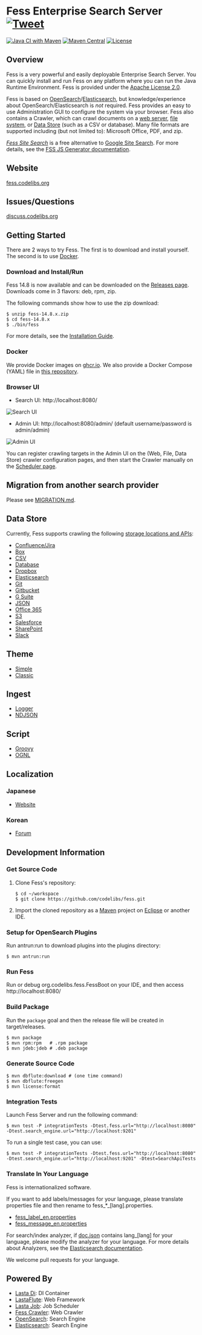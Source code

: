 Fess Enterprise Search Server [![Tweet](https://img.shields.io/twitter/url/http/shields.io.svg?style=social)](https://twitter.com/intent/tweet?text=Fess+is+very+powerful+and+easily+deployable+Enterprise+Search+Server.&url=https://github.com/codelibs/fess)
====
[![Java CI with Maven](https://github.com/codelibs/fess/actions/workflows/maven.yml/badge.svg)](https://github.com/codelibs/fess/actions/workflows/maven.yml)
[![Maven Central](https://maven-badges.herokuapp.com/maven-central/org.codelibs.fess/fess/badge.svg)](https://maven-badges.herokuapp.com/maven-central/org.codelibs.fess/fess)
[![License](https://img.shields.io/badge/License-Apache%202.0-blue.svg)](https://github.com/gitbucket/gitbucket/blob/master/LICENSE)

## Overview

Fess is a very powerful and easily deployable Enterprise Search Server. You can quickly install and run Fess on any platform where you can run the Java Runtime Environment. Fess is provided under the [Apache License 2.0](LICENSE).

Fess is based on [OpenSearch](https://github.com/opensearch-project/OpenSearch)/[Elasticsearch](https://github.com/elastic/elasticsearch), but knowledge/experience about OpenSearch/Elasticsearch is _not_ required. Fess provides an easy to use Administration GUI to configure the system via your browser.
Fess also contains a Crawler, which can crawl documents on a [web server](https://fess.codelibs.org/14.8/admin/webconfig-guide.html), [file system](https://fess.codelibs.org/14.8/admin/fileconfig-guide.html), or [Data Store](https://fess.codelibs.org/14.8/admin/dataconfig-guide.html) (such as a CSV or database). Many file formats are supported including (but not limited to): Microsoft Office, PDF, and zip.

*[Fess Site Search](https://github.com/codelibs/fess-site-search)* is a free alternative to [Google Site Search](https://enterprise.google.com/search/products/gss.html). For more details, see the [FSS JS Generator documentation](https://fss-generator.codelibs.org/docs/manual).

## Website

[fess.codelibs.org](https://fess.codelibs.org/)

## Issues/Questions

[discuss.codelibs.org](https://discuss.codelibs.org/c/FessEN/)

## Getting Started

There are 2 ways to try Fess. The first is to download and install yourself. The second is to use [Docker](https://www.docker.com/products/docker-engine).

### Download and Install/Run

Fess 14.8 is now available and can be downloaded on the [Releases page](https://github.com/codelibs/fess/releases "download"). Downloads come in 3 flavors: deb, rpm, zip.

The following commands show how to use the zip download:

    $ unzip fess-14.8.x.zip
    $ cd fess-14.8.x
    $ ./bin/fess

For more details, see the [Installation Guide](https://fess.codelibs.org/14.8/install/index.html).

### Docker

We provide Docker images on [ghcr.io](https://github.com/orgs/codelibs/packages). We also provide a Docker Compose (YAML) file in [this repository](https://github.com/codelibs/docker-fess/tree/master/compose). 

### Browser UI

- Search UI: http://localhost:8080/

![Search UI](https://fess.codelibs.org/_images/fess_search_result1.png)

- Admin UI: http://localhost:8080/admin/ (default username/password is admin/admin)

![Admin UI](https://fess.codelibs.org/_images/fess_admin_dashboard.png)

You can register crawling targets in the Admin UI on the (Web, File, Data Store) crawler configuration pages, and then start the Crawler manually on the [Scheduler page](https://fess.codelibs.org/14.8/admin/scheduler-guide.html).

## Migration from another search provider

Please see [MIGRATION.md](MIGRATION.md).

## Data Store

Currently, Fess supports crawling the following [storage locations and APIs](https://fess.codelibs.org/14.8/admin/dataconfig-guide.html):

 - [Confluence/Jira](https://github.com/codelibs/fess-ds-atlassian)
 - [Box](https://github.com/codelibs/fess-ds-box)
 - [CSV](https://github.com/codelibs/fess-ds-csv)
 - [Database](https://github.com/codelibs/fess-ds-db)
 - [Dropbox](https://github.com/codelibs/fess-ds-dropbox)
 - [Elasticsearch](https://github.com/codelibs/fess-ds-elasticsearch)
 - [Git](https://github.com/codelibs/fess-ds-git)
 - [Gitbucket](https://github.com/codelibs/fess-ds-gitbucket)
 - [G Suite](https://github.com/codelibs/fess-ds-gsuite)
 - [JSON](https://github.com/codelibs/fess-ds-json)
 - [Office 365](https://github.com/codelibs/fess-ds-office365)
 - [S3](https://github.com/codelibs/fess-ds-s3)
 - [Salesforce](https://github.com/codelibs/fess-ds-salesforce)
 - [SharePoint](https://github.com/codelibs/fess-ds-sharepoint)
 - [Slack](https://github.com/codelibs/fess-ds-slack)

## Theme

 - [Simple](https://github.com/codelibs/fess-theme-simple)
 - [Classic](https://github.com/codelibs/fess-theme-classic)

## Ingest

 - [Logger](https://github.com/codelibs/fess-ingest-logger)
 - [NDJSON](https://github.com/codelibs/fess-ingest-ndjson)

## Script

 - [Groovy](https://github.com/codelibs/fess-script-groovy)
 - [OGNL](https://github.com/codelibs/fess-script-ognl)

## Localization

### Japanese

 - [Website](https://fess.codelibs.org/ja/)

### Korean

 - [Forum](https://github.com/nocode2k/fess-kr-forum)

## Development Information

### Get Source Code

1. Clone Fess's repository:
    ```
    $ cd ~/workspace
    $ git clone https://github.com/codelibs/fess.git
    ```
    
2. Import the cloned repository as a [Maven](https://maven.apache.org/) project on [Eclipse](https://www.eclipse.org/eclipseide/) or another IDE.

### Setup for OpenSearch Plugins

Run antrun:run to download plugins into the plugins directory:

    $ mvn antrun:run

### Run Fess

Run or debug org.codelibs.fess.FessBoot on your IDE, and then access http://localhost:8080/

### Build Package

Run the `package` goal and then the release file will be created in target/releases.

    $ mvn package
    $ mvn rpm:rpm   # .rpm package
    $ mvn jdeb:jdeb # .deb package

### Generate Source Code

    $ mvn dbflute:download # (one time command)
    $ mvn dbflute:freegen
    $ mvn license:format

### Integration Tests

Launch Fess Server and run the following command:

    $ mvn test -P integrationTests -Dtest.fess.url="http://localhost:8080" -Dtest.search_engine.url="http://localhost:9201"

To run a single test case, you can use:

    $ mvn test -P integrationTests -Dtest.fess.url="http://localhost:8080" -Dtest.search_engine.url="http://localhost:9201" -Dtest=SearchApiTests

### Translate In Your Language

Fess is internationalized software.

If you want to add labels/messages for your language, please translate properties file and then rename to fess\_\*\_[lang].properties.

* [fess_label_en.properties](https://github.com/codelibs/fess/blob/master/src/main/resources/fess_label_en.properties)
* [fess_message_en.properties](https://github.com/codelibs/fess/blob/master/src/main/resources/fess_message_en.properties)

For search/index analyzer, if [doc.json](https://github.com/codelibs/fess/blob/master/src/main/resources/fess_indices/fess/doc.json) contains lang\_[lang] for your language, please modify the analyzer for your language. For more details about Analyzers, see the [Elasticsearch documentation](https://www.elastic.co/guide/en/elasticsearch/reference/current/analysis-analyzers.html).

We welcome pull requests for your language.

## Powered By

* [Lasta Di](https://github.com/lastaflute/lasta-di "Lasta Di"): DI Container
* [LastaFlute](https://github.com/lastaflute/lastaflute "LastaFlute"): Web Framework
* [Lasta Job](https://github.com/lastaflute/lasta-job "Lasta Job"): Job Scheduler
* [Fess Crawler](https://github.com/codelibs/fess-crawler "Fess Crawler"): Web Crawler
* [OpenSearch](https://opensearch.org/ "OpenSearch"): Search Engine
* [Elasticsearch](https://github.com/elastic/elasticsearch "Elasticsearch"): Search Engine

